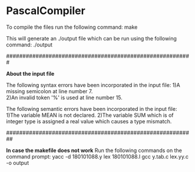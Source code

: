 # PascalCompiler

To compile the files run the following command:
    make
    
This will generate an ./output file which can be run using the following command:
    ./output
    
    
    
#########################################################


****About the input file****

The following syntax errors have been incorporated in the input file:
    1)A missing semicolon at line number 7.    
    2)An invalid token '%' is used at line number 15.
    
The following semantic errors have been incorporated in the input file:
    1)The variable MEAN is not declared.
    2)The variable SUM which is of integer type is assigned a real value which causes a type mismatch.
    
    
    
##########################################################


****In case the makefile does not work****
Run the following commands on the command prompt:
    yacc -d 180101088.y 
    lex 180101088.l
    gcc y.tab.c lex.yy.c -o output
